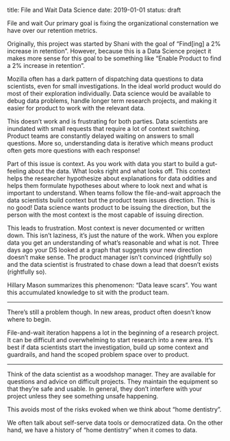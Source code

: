 title: File and Wait Data Science
date: 2019-01-01
status: draft

File and wait
Our primary goal is fixing the organizational consternation we have over our retention metrics.

Originally, this project was started by Shani with the goal of “Find[ing] a 2% increase in retention”. However, because this is a Data Science project it makes more sense for this goal to be something like “Enable Product to find a 2% increase in retention”. 

Mozilla often has a dark pattern of dispatching data questions to data scientists, even for small investigations. In the ideal world product would do most of their exploration individually. Data science would be available to debug data problems, handle longer term research projects, and making it easier for product to work with the relevant data.

This doesn’t work and is frustrating for both parties. Data scientists are inundated with small requests that require a lot of context switching. Product teams are constantly delayed waiting on answers to small questions. More so, understanding data is iterative which means product often gets more questions with each response!

Part of this issue is context. As you work with data you start to build a gut-feeling about the data. What looks right and what looks off. This context helps the researcher hypothesize about explanations for data oddities and helps them formulate hypotheses about where to look next and what is important to understand. When teams follow the file-and-wait approach the data scientists build context but the product team issues direction. This is no good! Data science wants product to be issuing the direction, but the person with the most context is the most capable of issuing direction.

This leads to frustration. Most context is never documented or written down. This isn’t laziness, it’s just the nature of the work. When you explore data you get an understanding of what’s reasonable and what is not. Three days ago your DS looked at a graph that suggests your new direction doesn’t make sense. The product manager isn’t convinced (rightfully so) and the data scientist is frustrated to chase down a lead that doesn’t exists (rightfully so).

Hillary Mason summarizes this phenomenon: “Data leave scars”. You want this accumulated knowledge to sit with the product team.

---

There’s still a problem though. In new areas, product often doesn’t know where to begin.

File-and-wait iteration happens a lot in the beginning of a research project. It can be difficult and overwhelming to start research into a new area. It’s best if data scientists start the investigation, build up some context and guardrails, and hand the scoped problem space over to product.


---

Think of the data scientist as a woodshop manager. They are available for questions and advice on difficult projects. They maintain the equipment so that they’re safe and usable. In general, they don’t interfere with your project unless they see something unsafe happening.

This avoids most of the risks evoked when we think about “home dentistry”.

We often talk about self-serve data tools or democratized data. On the other hand, we have a history of “home dentistry” when it comes to data.

